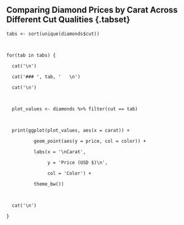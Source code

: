 ## Comparing Diamond Prices by Carat Across Different Cut Qualities {.tabset} 

```{r, results='asis'}
tabs <- sort(unique(diamonds$cut))



for(tab in tabs) {

  cat('\n')

  cat('### ', tab, '   \n')

  cat('\n')



  plot_values <- diamonds %>% filter(cut == tab)



  print(ggplot(plot_values, aes(x = carat)) +

          geom_point(aes(y = price, col = color)) +

          labs(x = '\nCarat',

               y = 'Price (USD $)\n',

               col = 'Color') +

          theme_bw())



  cat('\n')

}
```
